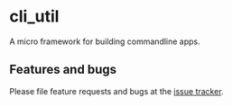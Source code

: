 # cli_util

A micro framework for building commandline apps.

## Features and bugs

Please file feature requests and bugs at the [issue tracker][tracker].

[tracker]: https://github.com/dart-lang/cli_util/issues
